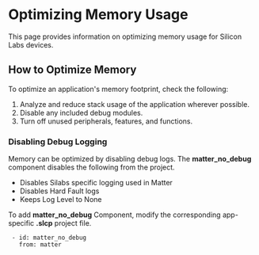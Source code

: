 # Optimizing Memory Usage

This page provides information on optimizing memory usage for Silicon Labs devices.

## How to Optimize Memory

To optimize an application's memory footprint, check the following:

1. Analyze and reduce stack usage of the application wherever possible.
2. Disable any included debug modules.
3. Turn off unused peripherals, features, and functions.

### Disabling Debug Logging

Memory can be optimized by disabling debug logs. The **matter_no_debug** component disables the following from the project.

- Disables Silabs specific logging used in Matter
- Disables Hard Fault logs
- Keeps Log Level to None

To add **matter_no_debug** Component, modify the corresponding app-specific **.slcp** project file.

 ```shell
  - id: matter_no_debug  
    from: matter
```
